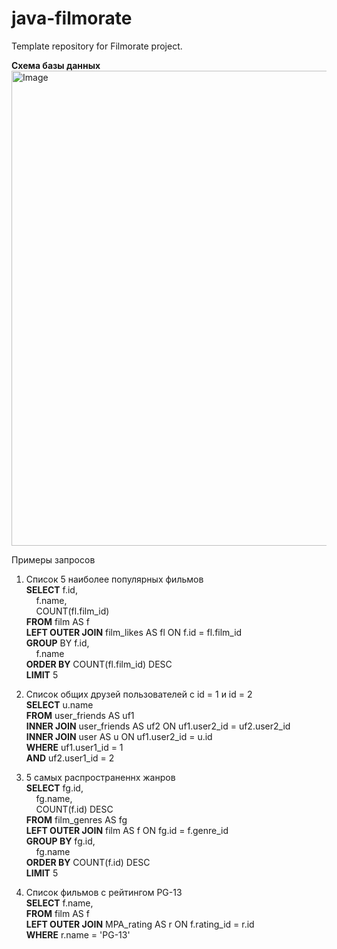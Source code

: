 # java-filmorate
Template repository for Filmorate project.

**Схема базы данных**  
<img width="871" height="760" alt="Image" src="https://github.com/user-attachments/assets/88d5155a-6068-4d9c-a8f7-1398b194c05c" />

Примеры запросов  
1) Список 5 наиболее популярных фильмов  
**SELECT** f.id,  
&nbsp;&nbsp;&nbsp;&nbsp;f.name,  
&nbsp;&nbsp;&nbsp;&nbsp;COUNT(fl.film_id)   
**FROM** film AS f  
**LEFT OUTER JOIN** film_likes AS fl ON f.id = fl.film_id  
**GROUP** BY f.id,  
&nbsp;&nbsp;&nbsp;&nbsp;f.name  
**ORDER BY** COUNT(fl.film_id) DESC  
**LIMIT** 5  

3) Список общих друзей пользователей с id = 1 и id = 2  
**SELECT** u.name  
**FROM** user_friends AS uf1  
**INNER JOIN** user_friends AS uf2 ON uf1.user2_id = uf2.user2_id  
**INNER JOIN** user AS u ON uf1.user2_id = u.id  
**WHERE** uf1.user1_id = 1  
  **AND** uf2.user1_id = 2  

4) 5 самых распространеннх жанров  
**SELECT** fg.id,  
&nbsp;&nbsp;&nbsp;&nbsp;fg.name,  
&nbsp;&nbsp;&nbsp;&nbsp;COUNT(f.id) DESC  
**FROM** film_genres AS fg  
**LEFT OUTER JOIN** film AS f ON fg.id = f.genre_id  
**GROUP BY** fg.id,  
&nbsp;&nbsp;&nbsp;&nbsp;fg.name  
**ORDER BY** COUNT(f.id) DESC  
**LIMIT** 5  

5) Список фильмов с рейтингом PG-13  
**SELECT** f.name,  
**FROM** film AS f  
**LEFT OUTER JOIN** MPA_rating AS r ON f.rating_id = r.id  
**WHERE** r.name = 'PG-13'  
